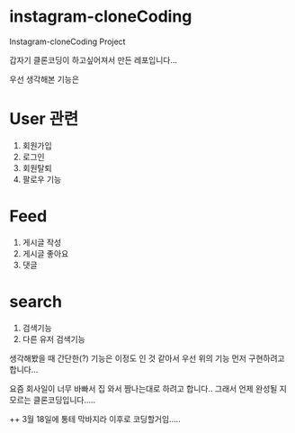 # instagram-cloneCoding
Instagram-cloneCoding Project

갑자기 클론코딩이 하고싶어져서 만든 레포입니다...

우선 생각해본 기능은

# User 관련
1. 회원가입
2. 로그인
3. 회원탈퇴
4. 팔로우 기능

# Feed
1. 게시글 작성
2. 게시글 좋아요
3. 댓글

# search
1. 검색기능
2. 다른 유저 검색기능

생각해봤을 때 간단한(?) 기능은 이정도 인 것 같아서
우선 위의 기능 먼저 구현하려고 합니다...

요즘 회사일이 너무 바빠서 집 와서 짬나는대로 하려고 합니다..
그래서 언제 완성될 지 모르는 클론코딩입니다.....

++ 3월 18일에 통테 막바지라 이후로 코딩할거임.....
